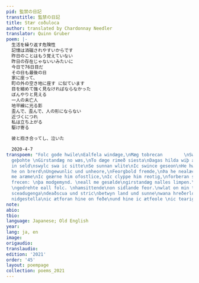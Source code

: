 ```yaml
---
pid: 監禁の日記
transtitle: 監禁の日記
title: Stær coðuloca
author: translated by Chardonnay Needler
translator: Quinn Gruber
poem: |-
  生活を繰り返す危険性
  記憶は消磁されやすいからです
  昨日のことはもう覚えていない
  昨日の存在じゃないいみたいに
  今日で76日目だ
  その日も最後の日
  家に座って、
  町の外の空き地に座す に似ています
  目を細めて強く見なければならなかった
  ぼんやりと見える
  一人の未亡人
  地平線に光る影
  歪んで、歪んで、人の形にならない
  近づくにつれ
  私は立ち上がる
  駆け寄る

  彼と抱き合ってし、泣いた

  2020-4-7
transpoem: "Folc gode hwile\nEalfela windæge,\nMæg tobrecan        \nSwiðrode fram
  geþohte \nGirstandæg no wæs,\nTo dæge rimeð siesta\nDagas hilda wiþ adl\nIc semie
  in seld\nswylc swa ic sitte\nSe sunnan wlite\nIc swince geseon\nHe hwa gedige\nBlicð
  he on brerd\nUngewunlic und unheore,\nFeorgbold fremde,\nÞa he nealæcð me,        \nIc
  me aræme\nIc geærne him ofostlice,\nIc clyppe him reotig,\nforberan sċeal \nwæcneð
  frecen: \nþa modgemynd. \neall me gesælde\ngirstandæg nalles limpen.\nund hundseofontigoþa
  \ngedrehte eall folc. \nhamsittende\non sidlande feor.\nwlat on min teares \nþone
  sceadugenga\ndeaðscua und stric\nbetwyn land und sunne\nwana hreðerloca\nwer forscieppen.\nmin
  nidgestella\nic ætforan hine on feðe\nund hine ic ætfeole \nic tearighleor.\n"
note: 
abio: 
tbio: 
language: Japanese; Old English
year: 
lang: ja, en
image: 
origaudio: 
translaudio: 
edition: '2021'
order: '45'
layout: poempage
collection: poems_2021
---
```

